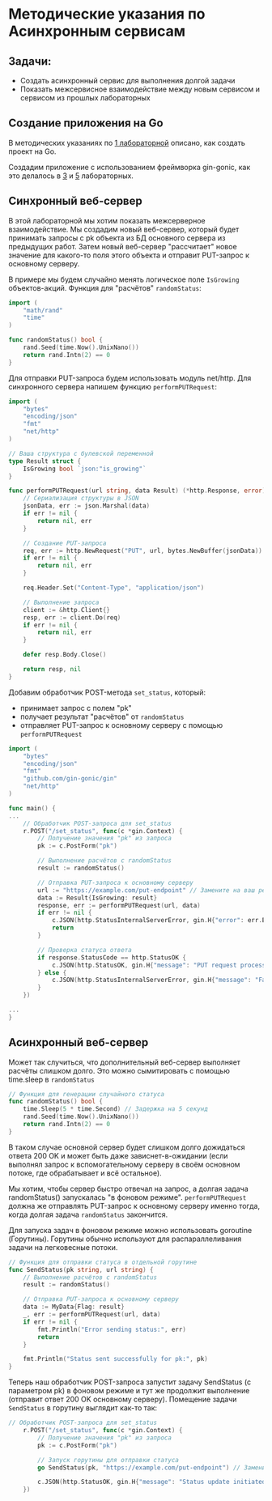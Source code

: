 # Методические указания по Асинхронным сервисам

## Задачи:
- Создать асинхронный сервис для выполнения долгой задачи
- Показать межсервисное взаимодействие между новым сервисом и сервисом из прошлых лабораторных

## Создание приложения на Go
В методических указаниях по [1 лабораторной](https://github.com/iu5git/Web/blob/main/tutorials/lab1-go/README.md) описано, как создать проект на Go.

Создадим приложение с использованием  фреймворка gin-gonic, как это делалось в [3](https://github.com/iu5git/Web/tree/main/tutorials/lab3-go) и [5](https://github.com/iu5git/Web/tree/main/tutorials/lab5-go) лабораторных.

## Синхронный веб-сервер
В этой лабораторной мы хотим показать межсерверное взаимодействие. Мы создадим новый веб-сервер, который будет принимать запросы с pk объекта из БД основного сервера из предыдущих работ. Затем новый веб-сервер "рассчитает" новое значение для какого-то поля этого объекта и отправит PUT-запрос к основному серверу. 

В примере мы будем случайно менять логическое поле `IsGrowing` объектов-акций. Функция для "расчётов" `randomStatus`:

```go
import (
	"math/rand"
	"time"
)

func randomStatus() bool {
	rand.Seed(time.Now().UnixNano())
	return rand.Intn(2) == 0
}
```

Для отправки PUT-запроса будем использовать модуль net/http. Для синхронного сервера напишем функцию `performPUTRequest`:
```go
import (
	"bytes"
	"encoding/json"
	"fmt"
	"net/http"
)

// Ваша структура с булевской переменной
type Result struct {
	IsGrowing bool `json:"is_growing"`
}

func performPUTRequest(url string, data Result) (*http.Response, error) {
	// Сериализация структуры в JSON
	jsonData, err := json.Marshal(data)
	if err != nil {
		return nil, err
	}

	// Создание PUT-запроса
	req, err := http.NewRequest("PUT", url, bytes.NewBuffer(jsonData))
	if err != nil {
		return nil, err
	}

	req.Header.Set("Content-Type", "application/json")

	// Выполнение запроса
	client := &http.Client{}
	resp, err := client.Do(req)
	if err != nil {
		return nil, err
	}

	defer resp.Body.Close()

	return resp, nil
}
```
Добавим обработчик POST-метода `set_status`, который: 
- принимает запрос с полем "pk" 
- получает результат "расчётов" от `randomStatus`
- отправляет PUT-запрос к основному серверу с помощью `performPUTRequest`

```go
import (
	"bytes"
	"encoding/json"
	"fmt"
	"github.com/gin-gonic/gin"
	"net/http"
)

func main() {
...
	// Обработчик POST-запроса для set_status
	r.POST("/set_status", func(c *gin.Context) {
		// Получение значения "pk" из запроса
		pk := c.PostForm("pk")

		// Выполнение расчётов с randomStatus
		result := randomStatus()

		// Отправка PUT-запроса к основному серверу
		url := "https://example.com/put-endpoint" // Замените на ваш реальный URL
		data := Result{IsGrowing: result}
		response, err := performPUTRequest(url, data)
		if err != nil {
			c.JSON(http.StatusInternalServerError, gin.H{"error": err.Error()})
			return
		}

		// Проверка статуса ответа
		if response.StatusCode == http.StatusOK {
			c.JSON(http.StatusOK, gin.H{"message": "PUT request processed successfully"})
		} else {
			c.JSON(http.StatusInternalServerError, gin.H{"message": "Failed to process PUT request"})
		}
	})

...
}
```

## Асинхронный веб-сервер 

Может так случиться, что дополнительный веб-сервер выполняет расчёты слишком долго. Это можно сымитировать с помощью time.sleep в `randomStatus` 

```go
// Функция для генерации случайного статуса
func randomStatus() bool {
	time.Sleep(5 * time.Second) // Задержка на 5 секунд
	rand.Seed(time.Now().UnixNano())
	return rand.Intn(2) == 0
}
```
В таком случае основной сервер будет слишком долго дожидаться ответа 200 OK и может быть даже зависнет-в-ожидании (если выполнял запрос к вспомогательному серверу в своём основном потоке, где обрабатывает и всё остальное).

Мы хотим, чтобы сервер быстро отвечал на запрос, а долгая задача randomStatus() запускалась "в фоновом режиме". `performPUTRequest` должна же отправлять PUT-запрос к основному серверу именно тогда, когда долгая задача `randomStatus` закончится.

Для запуска задач в фоновом режиме можно использовать goroutine (Горутины). Горутины обычно используют для распараллеливания задачи на легковесные потоки.

```go
// Функция для отправки статуса в отдельной горутине
func SendStatus(pk string, url string) {
	// Выполнение расчётов с randomStatus
	result := randomStatus()

	// Отправка PUT-запроса к основному серверу
	data := MyData{Flag: result}
	_, err := performPUTRequest(url, data)
	if err != nil {
		fmt.Println("Error sending status:", err)
		return
	}

	fmt.Println("Status sent successfully for pk:", pk)
}
```
Теперь наш обработчик POST-запроса запустит задачу SendStatus (с параметром pk) в фоновом режиме и тут же продолжит выполнение (отправит ответ 200 OK основному серверу).
Помещение задачи `SendStatus` в горутину выглядит как-то так: 
```go
// Обработчик POST-запроса для set_status
	r.POST("/set_status", func(c *gin.Context) {
		// Получение значения "pk" из запроса
		pk := c.PostForm("pk")

		// Запуск горутины для отправки статуса
		go SendStatus(pk, "https://example.com/put-endpoint") // Замените на ваш реальный URL

		c.JSON(http.StatusOK, gin.H{"message": "Status update initiated"})
	})
```

